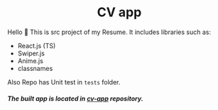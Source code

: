 <h1 align='center'>CV app</h1>

<!-- ### :exclamation: This is src project. The built app is located in [cv-app](https://github.com/Teapotka/cv-app) repository. -->

Hello :wave:
This is src project of my Resume. It includes libraries such as:
+ React.js (TS)
+ Swiper.js
+ Anime.js
+ classnames

Also Repo has Unit test in `tests` folder.
##### The built app is located in [cv-app](https://github.com/Teapotka/cv-app) repository.
